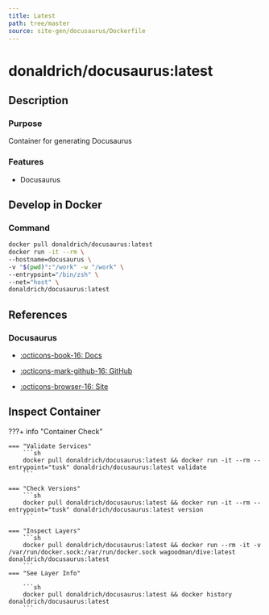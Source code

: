 ```yaml
---
title: Latest
path: tree/master
source: site-gen/docusaurus/Dockerfile
---
```


# donaldrich/docusaurus:latest

## Description

### Purpose

Container for generating Docusaurus

### Features

- Docusaurus

## Develop in Docker

### Command

```sh
docker pull donaldrich/docusaurus:latest
docker run -it --rm \
--hostname=docusaurus \
-v "$(pwd)":"/work" -w "/work" \
--entrypoint="/bin/zsh" \
--net="host" \
donaldrich/docusaurus:latest
```

## References

### Docusaurus

- [:octicons-book-16: Docs](https://docusaurus.io/docs/en/installation)

- [:octicons-mark-github-16: GitHub](https://github.com/facebook/docusaurus)

- [:octicons-browser-16: Site](https://docusaurus.io/en)

## Inspect Container

???+ info "Container Check"

    === "Validate Services"
        ```sh
        docker pull donaldrich/docusaurus:latest && docker run -it --rm --entrypoint="tusk" donaldrich/docusaurus:latest validate
        ```

    === "Check Versions"
        ```sh
        docker pull donaldrich/docusaurus:latest && docker run -it --rm --entrypoint="tusk" donaldrich/docusaurus:latest version
        ```

    === "Inspect Layers"
        ```sh
        docker pull donaldrich/docusaurus:latest && docker run --rm -it -v /var/run/docker.sock:/var/run/docker.sock wagoodman/dive:latest donaldrich/docusaurus:latest
        ```
    === "See Layer Info"

        ```sh
        docker pull donaldrich/docusaurus:latest && docker history donaldrich/docusaurus:latest
        ```
